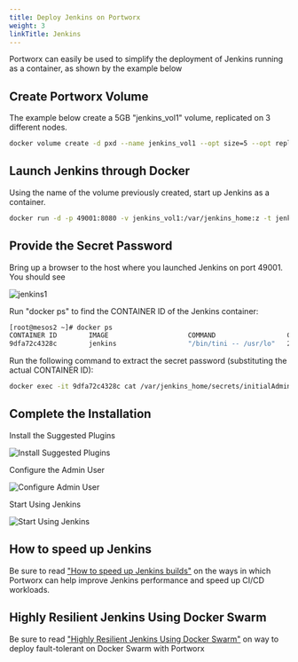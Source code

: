```yaml
---
title: Deploy Jenkins on Portworx
weight: 3
linkTitle: Jenkins
---
```


Portworx can easily be used to simplify the deployment of Jenkins running as a container, as shown by the example below

## Create Portworx Volume
The example below create a 5GB "jenkins_vol1" volume, replicated on 3 different nodes.

```bash
docker volume create -d pxd --name jenkins_vol1 --opt size=5 --opt repl=3
```

## Launch Jenkins through Docker
Using the name of the volume previously created, start up Jenkins as a container.

```bash
docker run -d -p 49001:8080 -v jenkins_vol1:/var/jenkins_home:z -t jenkins
```

## Provide the Secret Password
Bring up a browser to the host where you launched Jenkins on port 49001.
You should see

![jenkins1](https://docs.portworx.com/images/jenkins1.png)

Run "docker ps" to find the CONTAINER ID of the Jenkins container:

```bash
[root@mesos2 ~]# docker ps
CONTAINER ID        IMAGE                    COMMAND                  CREATED             STATUS              PORTS                                NAMES
9dfa72c4328c        jenkins                  "/bin/tini -- /usr/lo"   29 seconds ago      Up 23 seconds       50000/tcp, 0.0.0.0:49001->8080/tcp   ecstatic_ptolemy
```

Run the following command to extract the secret password (substituting the actual CONTAINER ID):

```bash
docker exec -it 9dfa72c4328c cat /var/jenkins_home/secrets/initialAdminPassword
```

## Complete the Installation

Install the Suggested Plugins

![Install Suggested Plugins](https://docs.portworx.com/images/jenkins2.png)

Configure the Admin User

![Configure Admin User](https://docs.portworx.com/images/jenkins3.png)

Start Using Jenkins

![Start Using Jenkins](https://docs.portworx.com/images/jenkins4.png)

## How to speed up Jenkins

Be sure to read ["How to speed up Jenkins builds"](https://portworx.com/speed-up-jenkins-builds/) on the ways in which Portworx can help improve Jenkins performance and speed up CI/CD workloads.  

## Highly Resilient Jenkins Using Docker Swarm

Be sure to read ["Highly Resilient Jenkins Using Docker Swarm"](https://portworx.com/jenkins-docker-swarm/) on way to deploy fault-tolerant on Docker Swarm with Portworx
